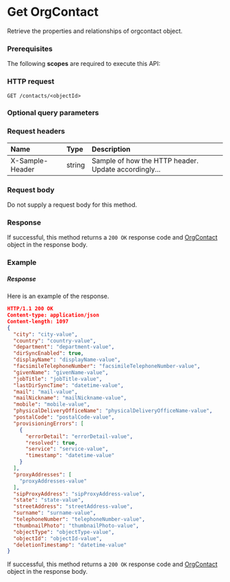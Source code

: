 # Get OrgContact

Retrieve the properties and relationships of orgcontact object.
### Prerequisites
The following **scopes** are required to execute this API: 
### HTTP request
<!-- { "blockType": "ignored" } -->
```http
GET /contacts/<objectId>
```
### Optional query parameters

### Request headers
| Name       | Type | Description|
|:-----------|:------|:----------|
| X-Sample-Header  | string  | Sample of how the HTTP header. Update accordingly...|

### Request body
Do not supply a request body for this method.
### Response
If successful, this method returns a `200 OK` response code and [OrgContact](../resources/orgcontact.md) object in the response body.
### Example
##### Response
Here is an example of the response.
<!-- {
  "blockType": "response",
  "truncated": false,
  "@odata.type": "orgcontact"
} -->
```json
HTTP/1.1 200 OK
Content-type: application/json
Content-length: 1097
{
  "city": "city-value",
  "country": "country-value",
  "department": "department-value",
  "dirSyncEnabled": true,
  "displayName": "displayName-value",
  "facsimileTelephoneNumber": "facsimileTelephoneNumber-value",
  "givenName": "givenName-value",
  "jobTitle": "jobTitle-value",
  "lastDirSyncTime": "datetime-value",
  "mail": "mail-value",
  "mailNickname": "mailNickname-value",
  "mobile": "mobile-value",
  "physicalDeliveryOfficeName": "physicalDeliveryOfficeName-value",
  "postalCode": "postalCode-value",
  "provisioningErrors": [
    {
      "errorDetail": "errorDetail-value",
      "resolved": true,
      "service": "service-value",
      "timestamp": "datetime-value"
    }
  ],
  "proxyAddresses": [
    "proxyAddresses-value"
  ],
  "sipProxyAddress": "sipProxyAddress-value",
  "state": "state-value",
  "streetAddress": "streetAddress-value",
  "surname": "surname-value",
  "telephoneNumber": "telephoneNumber-value",
  "thumbnailPhoto": "thumbnailPhoto-value",
  "objectType": "objectType-value",
  "objectId": "objectId-value",
  "deletionTimestamp": "datetime-value"
}
```
If successful, this method returns a `200 OK` response code and [OrgContact](../resources/orgcontact.md) object in the response body.

<!-- uuid: 3ec4aa0f-e392-404e-a1e8-56671cf872ff
2015-10-16 09:34:55 UTC -->
<!-- {
  "type": "#page.annotation",
  "description": "Get OrgContact",
  "keywords": "",
  "section": "documentation",
  "tocPath": ""
}-->
